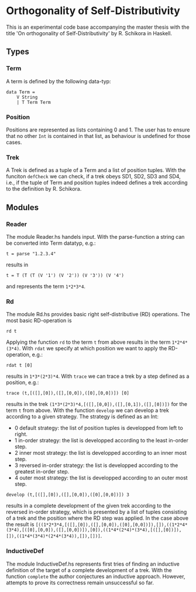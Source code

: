 # Orthogonality of Self-Distributivity

This is an experimental code base accompanying the master thesis with the title 'On orthogonality of Self-Distributivity' by R. Schikora in Haskell.

## Types

### Term

A term is defined by the following data-typ:

```
data Term = 
    V String
    | T Term Term
```

### Position

Positions are represented as lists containing 0 and 1. The user has to ensure that no other `Int` 
is contained in that list, as behaviour is undefined for those cases. 

### Trek

A Trek is defined as a tuple of a Term and a list of position tuples. With the funciton `defCheck` we can check, if a trek obeys SD1, SD2, SD3 and SD4,
i.e., if the tuple of Term and position tuples indeed defines a trek according to the definition by R. Schikora.

## Modules

### Reader

The module Reader.hs handels input. With the parse-function a string can be converted into Term datatyp, e.g.:

```
t = parse "1.2.3.4"
```

results in 

```
t = T (T (T (V '1') (V '2')) (V '3')) (V '4')
```

and represents the term `1*2*3*4`.

### Rd

The module Rd.hs provides basic right self-distributive (RD) operations. The most basic RD-operation is

```
rd t
```

Applying the function `rd` to the term `t` from above results in the term `1*2*4*(3*4)`. With `rdat` we specify at which position we want to apply the RD-operation, e.g.:

```
rdat t [0]
```

results in `1*3*(2*3)*4`. With `trace` we can trace a trek by a step defined as a position, e.g.:

```
trace (t,[([],[0]),([],[0,0]),([0],[0,0])]) [0]
```

results in the trek `(1*3*(2*3)*4,[([],[0,0]),([],[0,1]),([],[0])])` for the term `t` from above. With the function `develop` we can develop a trek according to a given strategy. The strategy is defined as an Int:
- 0 default strategy: the list of position tuples is developped from left to right.
- 1 in-order strategy: the list is developped according to the least in-order step.
- 2 inner most strategy: the list is developped according to an inner most step.
- 3 reversed in-order strategy: the list is developped according to the greatest in-order step.
- 4 outer most strategy: the list is developped according to an outer most step.

```
develop (t,[([],[0]),([],[0,0]),([0],[0,0])]) 3
```

results in a complete development of the given trek according to the reversed in-order strategy, which is presented by a list of tuples consisting of a trek and the position where the RD step was applied. In the case above the result is `[((1*2*3*4,[([],[0]),([],[0,0]),([0],[0,0])]),[]),((1*2*4*(3*4),[([0],[0,0]),([],[0,0])]),[0]),((1*4*(2*4)*(3*4),[([],[0])]),[]),((1*4*(3*4)*(2*4*(3*4)),[]),[])]`.

### InductiveDef

The module InductiveDef.hs represents first tries of finding an inductive definition of the target of a complete development of a trek. With the function `complete` the author conjectures an inductive approach. However, attempts to prove its correctness remain unsuccessful so far.
